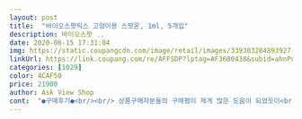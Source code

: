 ```yaml
---
layout: post 
title:  "바이오스팟틱스 고양이용 스팟온, 1ml, 5개입" 
description: 바이오스팟 ..
date: 2020-06-15 17:31:04 
img: https://static.coupangcdn.com/image/retail/images/339303284893927-a637385d-cd20-4b2f-8717-d8c7c0aa9384.jpg 
linkUrl: https://link.coupang.com/re/AFFSDP?lptag=AF3600438&subid=ahnPublicAsk&pageKey=2843224&itemId=13211715&vendorItemId=5483437999&traceid=V0-113-9a299373b88fc987 
categories: [1029] 
color: 4CAF50 
price: 21900 
author: Ask View Shop 
cont:  "●구매후기●<br/><br/> 상품구매자분들의 구매평이 제게 많은 도움이 되었듯이<br/>13.<br/>250원<br/>5개에 요 가격이면 저렴하게 잘 샀어요.<br/><br/> 2년이라는 넉넉한 유효기간<br/> 가   격 :  16,510원 (5개입 / 1개당 : 약 3,302원)<br/> 거부감 안드는 냄새<br/> 목부터 꼬리까지 발라주기<br/> 배   송 :  로켓배송 (주문바로 다음날 도착♡)<br/> 사용후기 :  샵에서 새로입양할 아깽이를 보고있는데.<br/>.<br/><br/> 상   품 :  바이오스팟틱스 고양이용 스팟온 1ml × 5개<br/> 약 4주 기간 효능유지<br/> 천연성분 + 프랑스제조<br/>✔ 상 품 후 기 ✔<br/>가족이라 생각하는 울냥들이 더 건강하게 오래살수있길<br/>고양이는 그루밍을 할 수 있다 보니까, 핥을 수가 있기 때문에 제가 올린 사진 처럼 머리랑 목부분에만 발라도 됩니다.<br/><br/>그래도 냄새는.<br/>.<br/> ㅜ<br/>그래서 예방접종도 꽤 부담이 많이 되는데,<br/>그리고 긁거나 그루밍하지 못하게 두시간 정도는 충분히 지켜봐 주세요.<br/> 다묘가정일 경우에는 서로 핥아주지 못하게 더 잘 감시해야 합니다.<br/><br/>그리고 바를 때 제 사진 처럼 바르시면 아니되옵니다ㅋㅋㅋㅋㅋㅋㅋㅋㅋㅋㅋ<br/>기존 냥이를 위해, 그리고 새로들어 올 아기냥이를 위해<br/>냄새는 벌레 퇴치약 향이 나는데, 엄청 강하지는 않아요.<br/><br/>냄새는 애드보킷에 비하면 좀 덜한거 같아요.<br/><br/>늘 바랍니다♡<br/>다 튀어버리네용.<br/>.<br/><br/>또 다른 구매자님들께서도 구매전 고민되실때<br/>매번 동물병원에서 구입해서 맞췄는데, 이제 쿠팡에서 간단 and amp;저렴하게 구입해서 사용할 수 있겠어요!<br/>목 뒤쪽에다가 꼼꼼하게!<br/>물론 제가 잘못해서 그런걸수도 있지만.<br/>.<br/>ㅜ<br/>바이오스팟틱스 고양이용 스팟온<br/>별 두개 뺀이유는<br/>병원가서 구입하려던 찰라<br/>병을 많이 보유하고 퍼진다해서<br/>보통 심장사상충은 4주에 한 번씩 맞추면 되고, 이 제품도 마찬가지 입니다.<br/> 간혹 제품마다 기간이 다르기도하니 기간은 잘 확인해 보시길 추천드려요!<br/>사용설명에는 머리부터 꼬리까지 바르라고 적혀있지만,<br/>사용할 때는 윗부분을 뒤로 꺾으면 간단하게 사용할 수 있어요!<br/>살살눌러야 할거같아요.<br/><br/>신경써서 뿌려주는것만 신경 쓰고 있었는데<br/>신중히 보고있어요! 그런데 냥이들이 많은 곳에서<br/>심장사상충이 필수지만 애들한테 되게 안좋은데, 살짝 연한 제품이라 안심하고 바를 수 있겠어요 ^^.<br/><br/>앞으로도 여기서 계속 구입하고 싶네요!<br/>어차피 집냥이라 진드기방지제를 집안 곳곳에<br/>오로지 기존에 키우고있는 외로움 많은 냥이를 위해<br/>외로운 냥이를 위해 동생입양을 계획중이라 구매하게 됐어요<br/>요기서 보고 구입해 보네용.<br/><br/>원래 한달에 한번 병원가서 검진+애드보킷<br/>원래는 털을 들춰서 털 안쪽 살에다가 발라주셔야 합니다!<br/>이 제품이 다 좋은데 용기가 빳빳해서ㅠㅠ<br/>이렇게 저렴한 가격에 다섯개의 심장사상충 약을 구입할 수 있어서 신세계 였어요.<br/><br/>일년만에 발라줬더니 넘 오랜만이라 실수를ㅋㅋㅋㅋㅋㅋㅋㅋ<br/>저희는 7마리가 있는 다묘가족 입니다 :<br/> -)<br/>제 구매평이 도움이 되길 바랍니다.<br/> 만족되는 구매되시길♥<br/>제품의 구멍(입구) 부분을 아이들 살에 밀착 시켜서 천천히 누르면서 문지르며 발라주시는게 가장 편해요^^.<br/><br/>조금은 불편해요<br/>주둥이부분 살짝 뒤로 꺾으니 잘 따집니다 :)<br/>지금까지 너무 건강하게 잘지내주고 있고<br/>진드기 예방되도록 빠른 구매했어요!<br/>총 5개 들어있어요.<br/><br/>코숏 4살 냥이 집사에요! 울 냥이가 잔병치레없이<br/>콱! 누르면 액체가 왈칵 하고 쏟아져 나오니 주의하셔야 해요.<br/><br/>쿠팡매니아 윤맥이에요:)♡<br/>털이 빠지는 등의 부작용도 없었구요!<br/>플라스틱으로 윗부분을 살짝 제껴서 따게끔 되어있는데<br/>하는데 한동안 못갈수도 있을거 같아서<br/>한 박스에 다섯 개가 묶여서 들어 있는데, 하나씩 똑똑 나눠서  사용하면 되니 굉장히 간단합니다^^<br/>향이 강할 수록 약이 독한거라고 알고있는데, 그래서 그런지 사상충 맞은날은 애들이 축축 쳐지고 기운이 없어지는데, 이 제품 바르고는 평소와 변화가 1도 없었어요.<br/><br/>혹시나 심장사상충에 노출되진 않을까 노심초사.<br/><br/>" 
---
```

